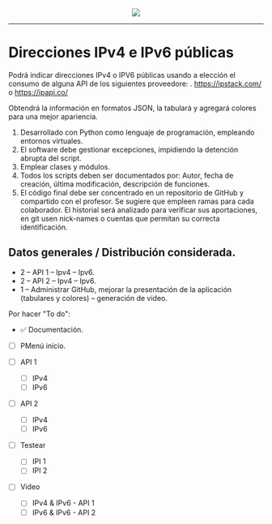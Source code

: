 <div align="center"><img src="https://www.brandbucket.com/sites/default/files/logo_uploads/334406/large_devmonks.png"></div>

***
# **Direcciones IPv4 e IPv6 públicas**

Podrá indicar direcciones IPv4 o IPV6 públicas usando a elección el consumo de alguna API de los siguientes proveedore: . 
https://ipstack.com/ o https://ipapi.co/

Obtendrá la información en formatos JSON, la tabulará y agregará colores para una mejor apariencia. 

  1. Desarrollado con Python como lenguaje de programación, empleando entornos virtuales.
  2. El software debe gestionar excepciones, impidiendo la detención abrupta del script.
  3. Emplear clases y módulos.
  4. Todos los scripts deben ser documentados por:
    Autor, fecha de creación, última modificación, descripción de funciones.
  5. El código final debe ser concentrado en un repositorio de GitHub y compartido con el profesor. Se sugiere que empleen ramas para cada colaborador. El historial será analizado para verificar sus aportaciones, en git usen nick-names o cuentas que permitan su correcta identificación.

## Datos generales / Distribución considerada.
  
  * 2 – API 1 – Ipv4 – Ipv6.
  * 2 – API 2 – Ipv4 – Ipv6.
  * 1 – Administrar GitHub, mejorar la presentación de la aplicación (tabulares y colores) – generación de video.


Por hacer "To do":
* ✅ Documentación.
*  [ ] PMenú inicio.

* [ ] API 1
    * [ ] IPv4
    * [ ] IPv6

* [ ] API 2
    * [ ] IPv4
    * [ ] IPv6

* [ ] Testear
    * [ ] IPI 1
    * [ ] IPI 2

* [ ] Video
    * [ ] IPv4 & IPv6 - API 1
    * [ ] IPv6 & IPv6 - API 2
